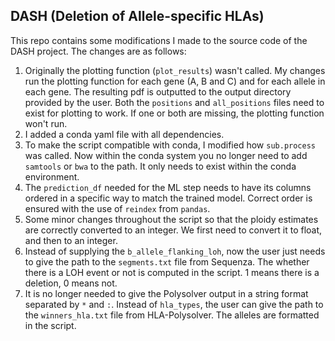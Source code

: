 
## DASH (Deletion of Allele-specific HLAs)
This repo contains some modifications I made to the source code of the DASH project. The changes are as follows:
1. Originally the plotting function (`plot_results`) wasn't called. My changes run the plotting function for
each gene (A, B and C) and for each allele in each gene. The resulting pdf is outputted to the output directory provided by the user.
Both the `positions` and `all_positions` files need to exist for plotting to work. If one or both are missing, the plotting function won't run.
2. I added a conda yaml file with all dependencies.
3. To make the script compatible with conda, I modified how `sub.process` was called. Now within the conda system
you no longer need to add `samtools` or `bwa` to the path. It only needs to exist within the conda environment.
4. The `prediction_df` needed for the ML step needs to have its columns ordered in a specific way to match the
trained model. Correct order is ensured with the use of `reindex` from `pandas`.
5. Some minor changes throughout the script so that the ploidy estimates are correctly converted to an integer.
We first need to convert it to float, and then to an integer.
6. Instead of supplying the `b_allele_flanking_loh`, now the user just needs to give the path to the `segments.txt` file from Sequenza. The whether there is a LOH event or not is computed in the script. 1 means there is a deletion, 0 means not.
7. It is no longer needed to give the Polysolver output in a string format separated by `*` and `:`. Instead of `hla_types`, the user can give the path to the `winners_hla.txt` file from HLA-Polysolver. The alleles are formatted in the script.
